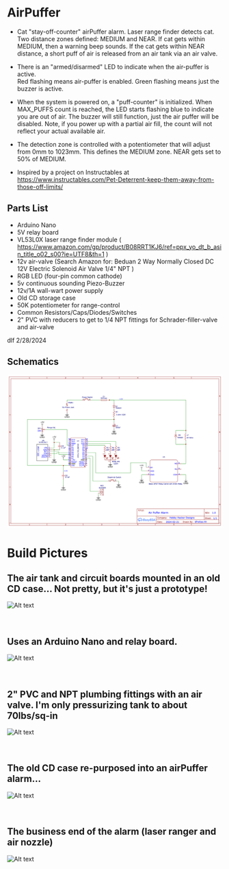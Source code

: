 # AirPuffer

* Cat "stay-off-counter" airPuffer alarm.   Laser range finder detects cat.  Two distance zones defined: MEDIUM and NEAR.
If cat gets within MEDIUM, then a warning beep sounds.  If the cat gets within NEAR distance, a short puff of air is 
released from an air tank via an air valve.  

* There is an "armed/disarmed" LED to indicate when the air-puffer is active.  
Red flashing means air-puffer is enabled.  Green flashing means just the buzzer is active.  

* When the system is powered on, a "puff-counter" is initialized.  When MAX_PUFFS count is reached, the LED starts 
flashing blue to indicate you are out of air.  The buzzer will still function, just the air puffer will be disabled.
Note, if you power up with a partial air fill,  the count will not reflect your actual available air.

* The detection zone is controlled with a potentiometer that will adjust from 0mm to 1023mm.  This defines the MEDIUM zone.  NEAR gets set to 50% of MEDIUM.

* Inspired by a project on Instructables at https://www.instructables.com/Pet-Deterrent-keep-them-away-from-those-off-limits/

## Parts List
- Arduino Nano
- 5V relay board
- VL53L0X laser range finder module ( https://www.amazon.com/gp/product/B08RRT1KJ6/ref=ppx_yo_dt_b_asin_title_o02_s00?ie=UTF8&th=1 )
- 12v air-valve  (Search Amazon for: Beduan 2 Way Normally Closed DC 12V Electric Solenoid Air Valve 1/4" NPT )
- RGB LED (four-pin common cathode)
- 5v continuous sounding Piezo-Buzzer
- 12v/1A wall-wart power supply
- Old CD storage case
- 50K potentiometer for range-control
- Common Resistors/Caps/Diodes/Switches
- 2" PVC with reducers to get to 1/4 NPT fittings for Schrader-filler-valve and air-valve

dlf  2/28/2024

## Schematics
![Alt text](./Schematic_AirPuffer.png "Schematic_AirPuffer")

# Build Pictures

## The air tank and circuit boards mounted in an old CD case... Not pretty, but it's just a prototype!
![Alt text](./IMG_4112.png "AirTank and Circuit Boards")
&nbsp;  
&nbsp;  
&nbsp;  

## Uses an Arduino Nano and relay board. 
![Alt text](./IMG_4113.png "Circuit Boards")
&nbsp;  
&nbsp;  
&nbsp;  

## 2" PVC and NPT plumbing fittings with an air valve.  I'm only pressurizing tank to about 70lbs/sq-in  
![Alt text](./IMG_4115.png "AirTank")
&nbsp;  
&nbsp;  
&nbsp;  

## The old CD case re-purposed into an airPuffer alarm...  
![Alt text](./IMG_4117.png "Outer Case")
&nbsp;  
&nbsp;  
&nbsp;  

## The business end of the alarm (laser ranger and air nozzle)  
![Alt text](./IMG_4118.png "The Business End")

